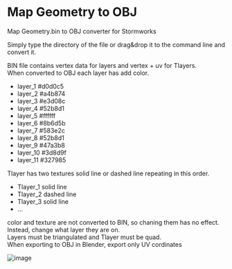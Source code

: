 # Map Geometry to OBJ
Map Geometry.bin to OBJ converter for Stormworks

Simply type the directory of the file or drag&drop it to the command line and convert it.

BIN file contains vertex data for layers and vertex + uv for Tlayers.\
When converted to OBJ each layer has add color.
* layer_1 #d0d0c5 
* layer_2 #a4b874 
* layer_3 #e3d08c
* layer_4 #52b8d1
* layer_5 #ffffff
* layer_6 #8b6d5b
* layer_7 #583e2c
* layer_8 #52b8d1
* layer_9 #47a3b8
* layer_10 #3d8d9f
* layer_11 #327985

Tlayer has two textures solid line or dashed line repeating in this order.
* Tlayer_1 solid line
* Tlayer_2 dashed line
* Tlayer_3 solid line
* ...

color and texture are not converted to BIN, so chaning them has no effect. Instead, change what layer they are on.\
Layers must be triangulated and Tlayer must be quad.\
When exporting to OBJ in Blender, export only UV cordinates

![image](https://user-images.githubusercontent.com/122700205/212558027-0bab27d8-e28d-4e33-9687-313cfdcc4910.png)

